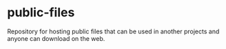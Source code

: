 # public-files
Repository for hosting public files that can be used in another projects and anyone can download on the web.
